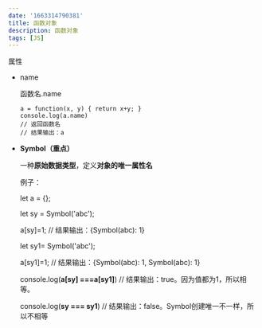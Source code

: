 ```yaml
---
date: '1663314790381'
title: 函数对象
description: 函数对象
tags: [JS]
---
```


属性

+ name

  函数名.name

  ```
  a = function(x, y) { return x+y; }
  console.log(a.name) 
  // 返回函数名
  // 结果输出：a
  ```

+ **Symbol（重点）**

  一种**原始数据类型**，定义**对象的唯一属性名**

  例子：

  let a = {};

  let sy = Symbol('abc'); 

  a[sy]=1;  // 结果输出：{Symbol(abc): 1}

  let sy1= Symbol('abc');

  a[sy1]=1;  // 结果输出：{Symbol(abc): 1, Symbol(abc): 1}

  console.log(**a[sy] ===a[sy1]**)  // 结果输出：true。因为值都为1，所以相等。

  console.log(**sy === sy1**)  // 结果输出：false。Symbol创建唯一不一样，所以不相等